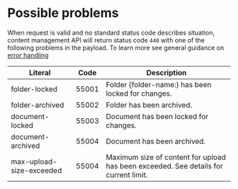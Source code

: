    
Possible problems
=================

When request is valid and no standard status code describes situation, content management API will return status code `440` with one of the following problems in the payload. To learn more see general guidance on [error handling]()

Literal 				               | Code 	| Description
---------------------------------|--------|-----------------------------------------
folder-locked			          | 55001	| Folder {folder-name:} has been locked for changes.
folder-archived		            | 55002	| Folder has been archived.
document-locked		            | 55003	| Document has been locked for changes.
document-archived              | 55004	| Document has been archived. 
max-upload-size-exceeded	      | 55004	| Maximum size of content for upload has been exceeded. See details for current limit.
